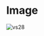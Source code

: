# Image

![vs28](https://user-images.githubusercontent.com/84230279/126892067-413f2a09-1d27-442b-93f1-98c73f827f79.PNG)
